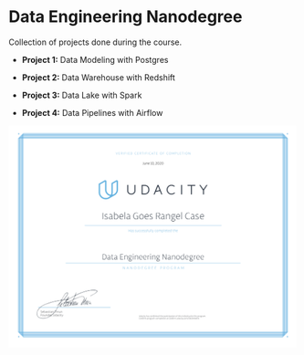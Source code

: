 # Data Engineering Nanodegree
Collection of projects done during the course.

- **Project 1:** Data Modeling with Postgres

- **Project 2:** Data Warehouse with Redshift

- **Project 3:** Data Lake with Spark

- **Project 4:** Data Pipelines with Airflow

![certificate](./certificate.png)

